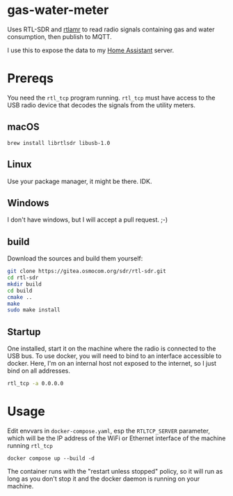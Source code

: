 # gas-water-meter
Uses RTL-SDR and [rtlamr](https://github.com/bemasher/rtlamr) to read radio signals containing
gas and water consumption, then publish to MQTT.

I use this to expose the data to my [Home Assistant](https://www.home-assistant.io) server.

# Prereqs
You need the `rtl_tcp` program running. `rtl_tcp` must have access to the USB radio device that 
decodes the signals from the utility meters.

## macOS

    brew install librtlsdr libusb-1.0

## Linux
Use your package manager, it might be there. IDK.

## Windows
I don't have windows, but I will accept a pull request. ;-)

## build
Download the sources and build them yourself:

```bash
git clone https://gitea.osmocom.org/sdr/rtl-sdr.git
cd rtl-sdr
mkdir build
cd build
cmake ..
make
sudo make install
```

## Startup
One installed, start it on the machine where the radio is connected to the USB bus. To use docker, you will need to bind 
to an interface accessible to docker.  Here, I'm on an internal host not exposed to the internet, so I just bind on all addresses.

```bash
rtl_tcp -a 0.0.0.0
```
     

# Usage
Edit envvars in `docker-compose.yaml`, esp the `RTLTCP_SERVER` parameter, which will be the IP address of the WiFi or 
Ethernet interface of the machine running `rtl_tcp`

    docker compose up --build -d

The container runs with the "restart unless stopped" policy, so it will run as long as you don't stop it and the docker 
daemon is running on your machine.

